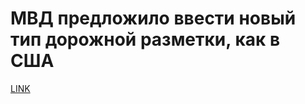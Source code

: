 # МВД предложило ввести новый тип дорожной разметки, как в США



[LINK](https://varlamov.ru/2095536.html)